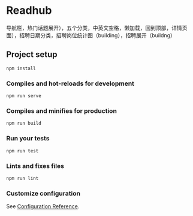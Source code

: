 # Readhub
 导航栏，热门话题展开），五个分类，中英文空格，懒加载，回到顶部，详情页面），招聘日期分类，招聘岗位统计图（building），招聘展开（buildng）

## Project setup
```
npm install
```

### Compiles and hot-reloads for development
```
npm run serve
```

### Compiles and minifies for production
```
npm run build
```

### Run your tests
```
npm run test
```

### Lints and fixes files
```
npm run lint
```

### Customize configuration
See [Configuration Reference](https://cli.vuejs.org/config/).
